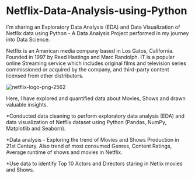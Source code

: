# Netflix-Data-Analysis-using-Python

I'm sharing an Exploratory Data Analysis (EDA) and Data Visualization of Netflix data using Python - A Data Analysis Project performed in my journey into Data Science.

Netflix is an American media company based in Los Gatos, California. Founded in 1997 by Reed Hastings and Marc Randolph. IT is a popular online Streaming service which includes original films and television series commissioned or acquired by the company, and third-party content licensed from other distributors. 

![netflix-logo-png-2562](https://user-images.githubusercontent.com/125726682/228943665-3279385b-e53c-4261-aa26-2a8df2ac0020.png)

Here, l have explored and quantified data about Movies, Shows and drawn valuable insights.

*Conducted data cleaning to perform exploratory data analysis (EDA) and data visualization of Netflix dataset using Python (Pandas, NumPy, Matplotlib and Seaborn).

*Data analysis - Exploring the trend of Movies and Shows Production in 21st Century. Also trend of most consumed Genres, Content Ratings, Average runtime of shows and movies in Netflix.

*Use data to identify Top 10 Actors and Directors staring in Netlix movies and Shows.
